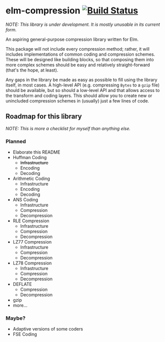 # elm-compression [![Build Status](https://travis-ci.com/zimmydev/elm-compression.svg?branch=master)](https://travis-ci.com/zimmydev/elm-compression)

*NOTE: This library is under development. It is mostly unusable in its current form.*

An aspiring general-purpose compression library written for Elm.

This package will not include every compression method; rather, it will includes implementations of common coding and compression schemes. These will be designed like building blocks, so that composing them into more complex schemes should be easy and relatively straight-forward (that's the hope, at least).

Any gaps in the library be made as easy as possible to fill using the library itself, in most cases. A high-level API (e.g. compressing `Bytes` to a `gzip` file) should be available, but so should a low-level API and that allows access to the transform and coding layers. This should allow you to create new or unincluded compression schemes in (usually) just a few lines of code.

## Roadmap for this library

*NOTE: This is more a checklist for myself than anything else.*

### Planned

* Elaborate this README
* Huffman Coding
  * ~~Infrastructure~~
  * Encoding
  * Decoding
* Arithmetic Coding
  * Infrastructure
  * Encoding
  * Decoding
* ANS Coding
  * Infrastructure
  * Compression
  * Decompression
* RLE Compression
  * Infrastructure
  * Compression
  * Decompression
* LZ77 Compression
  * Infrastructure
  * Compression
  * Decompression
* LZ78 Compression
  * Infrastructure
  * Compression
  * Decompression
* DEFLATE
  * Compression
  * Decompression
* gzip
* more…

### Maybe?

* Adaptive versions of some coders
* FSE Coding